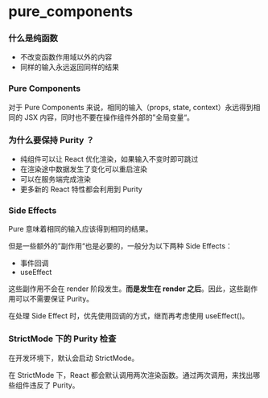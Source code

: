 # pure\_components

### 什么是纯函数

* 不改变函数作用域以外的内容
* 同样的输入永远返回同样的结果

### Pure Components

对于 Pure Components 来说，相同的输入（props, state, context）永远得到相同的 JSX 内容，同时也不要在操作组件外部的”全局变量“。

### 为什么要保持 Purity ？

* 纯组件可以让 React 优化渲染，如果输入不变时即可跳过
* 在渲染途中数据发生了变化可以重启渲染
* 可以在服务端完成渲染
* 更多新的 React 特性都会利用到 Purity

### Side Effects

Pure 意味着相同的输入应该得到相同的结果。

但是一些额外的”副作用“也是必要的，一般分为以下两种 Side Effects：

* 事件回调
* useEffect

这些副作用不会在 render 阶段发生。**而是发生在 render 之后**。因此，这些副作用可以不需要保证 Purity。

在处理 Side Effect 时，优先使用回调的方式，继而再考虑使用 useEffect()。

### StrictMode 下的 Purity 检查

在开发环境下，默认会启动 StrictMode。

在 StrictMode 下，React 都会默认调用两次渲染函数。通过两次调用，来找出哪些组件违反了 Purity。
